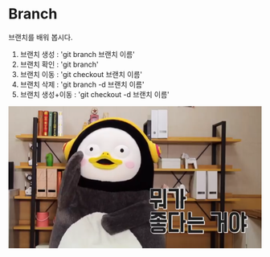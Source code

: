 # Branch




브랜치를 배워 봅시다.
1. 브랜치 생성 : 'git branch 브랜치 이름'
2. 브랜치 확인 : 'git branch'
3. 브랜치 이동 : 'git checkout 브랜치 이름'
4. 브랜치 삭제 : 'git branch -d 브랜치 이름'
5. 브랜치 생성+이동 : 'git checkout -d 브랜치 이름'

![브랜치 이미지](./펭수.png)

